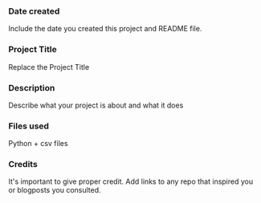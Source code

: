 ### Date created
Include the date you created this project and README file.

### Project Title
Replace the Project Title

### Description
Describe what your project is about and what it does

### Files used
Python + csv files

### Credits
It's important to give proper credit. Add links to any repo that inspired you or blogposts you consulted.

